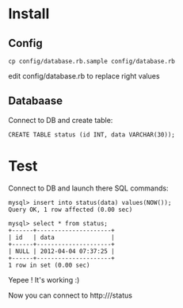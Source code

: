 Install
=======

Config
------

	cp config/database.rb.sample config/database.rb

edit config/database.rb to replace right values

Databaase
---------
Connect to DB and create table:

	CREATE TABLE status (id INT, data VARCHAR(30));

Test
====
Connect to DB and launch there SQL commands:
	
	mysql> insert into status(data) values(NOW());
	Query OK, 1 row affected (0.00 sec)
	
	mysql> select * from status;
	+------+---------------------+
	| id   | data                |
	+------+---------------------+
	| NULL | 2012-04-04 07:37:25 |
	+------+---------------------+
	1 row in set (0.00 sec)

Yepee ! It's working :)

Now you can connect to http://<your-url>/status
